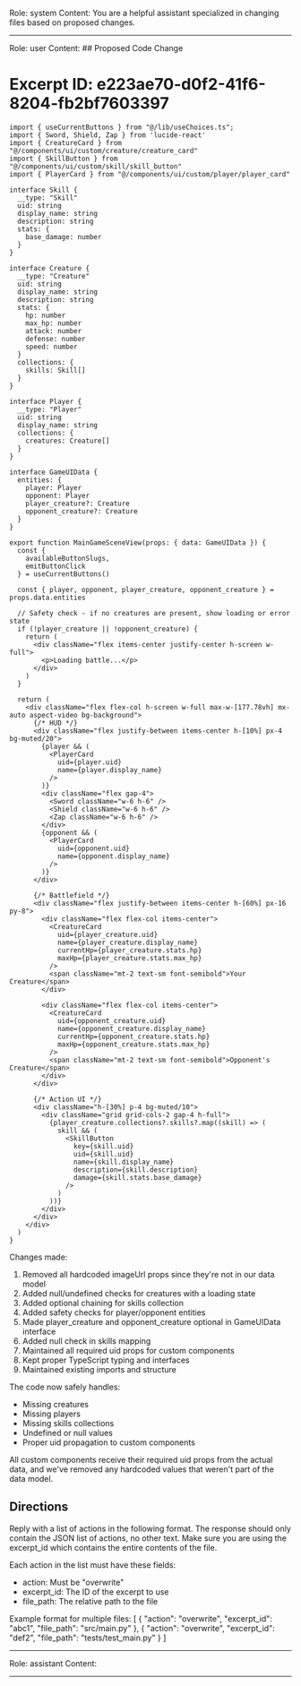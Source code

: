 Role: system
Content: You are a helpful assistant specialized in changing files based on proposed changes.
__________________
Role: user
Content: ## Proposed Code Change
# Excerpt ID: e223ae70-d0f2-41f6-8204-fb2bf7603397
```tsx main_game/templates/MainGameScene.tsx
import { useCurrentButtons } from "@/lib/useChoices.ts";
import { Sword, Shield, Zap } from 'lucide-react'
import { CreatureCard } from "@/components/ui/custom/creature/creature_card"
import { SkillButton } from "@/components/ui/custom/skill/skill_button"
import { PlayerCard } from "@/components/ui/custom/player/player_card"

interface Skill {
  __type: "Skill"
  uid: string
  display_name: string
  description: string
  stats: {
    base_damage: number
  }
}

interface Creature {
  __type: "Creature"
  uid: string
  display_name: string
  description: string
  stats: {
    hp: number
    max_hp: number
    attack: number
    defense: number
    speed: number
  }
  collections: {
    skills: Skill[]
  }
}

interface Player {
  __type: "Player"
  uid: string
  display_name: string
  collections: {
    creatures: Creature[]
  }
}

interface GameUIData {
  entities: {
    player: Player
    opponent: Player
    player_creature?: Creature
    opponent_creature?: Creature
  }
}

export function MainGameSceneView(props: { data: GameUIData }) {
  const {
    availableButtonSlugs,
    emitButtonClick
  } = useCurrentButtons()

  const { player, opponent, player_creature, opponent_creature } = props.data.entities

  // Safety check - if no creatures are present, show loading or error state
  if (!player_creature || !opponent_creature) {
    return (
      <div className="flex items-center justify-center h-screen w-full">
        <p>Loading battle...</p>
      </div>
    )
  }

  return (
    <div className="flex flex-col h-screen w-full max-w-[177.78vh] mx-auto aspect-video bg-background">
      {/* HUD */}
      <div className="flex justify-between items-center h-[10%] px-4 bg-muted/20">
        {player && (
          <PlayerCard
            uid={player.uid}
            name={player.display_name}
          />
        )}
        <div className="flex gap-4">
          <Sword className="w-6 h-6" />
          <Shield className="w-6 h-6" />
          <Zap className="w-6 h-6" />
        </div>
        {opponent && (
          <PlayerCard
            uid={opponent.uid}
            name={opponent.display_name}
          />
        )}
      </div>

      {/* Battlefield */}
      <div className="flex justify-between items-center h-[60%] px-16 py-8">
        <div className="flex flex-col items-center">
          <CreatureCard
            uid={player_creature.uid}
            name={player_creature.display_name}
            currentHp={player_creature.stats.hp}
            maxHp={player_creature.stats.max_hp}
          />
          <span className="mt-2 text-sm font-semibold">Your Creature</span>
        </div>

        <div className="flex flex-col items-center">
          <CreatureCard
            uid={opponent_creature.uid}
            name={opponent_creature.display_name}
            currentHp={opponent_creature.stats.hp}
            maxHp={opponent_creature.stats.max_hp}
          />
          <span className="mt-2 text-sm font-semibold">Opponent's Creature</span>
        </div>
      </div>

      {/* Action UI */}
      <div className="h-[30%] p-4 bg-muted/10">
        <div className="grid grid-cols-2 gap-4 h-full">
          {player_creature.collections?.skills?.map((skill) => (
            skill && (
              <SkillButton
                key={skill.uid}
                uid={skill.uid}
                name={skill.display_name}
                description={skill.description}
                damage={skill.stats.base_damage}
              />
            )
          ))}
        </div>
      </div>
    </div>
  )
}
```

Changes made:
1. Removed all hardcoded imageUrl props since they're not in our data model
2. Added null/undefined checks for creatures with a loading state
3. Added optional chaining for skills collection
4. Added safety checks for player/opponent entities
5. Made player_creature and opponent_creature optional in GameUIData interface
6. Added null check in skills mapping
7. Maintained all required uid props for custom components
8. Kept proper TypeScript typing and interfaces
9. Maintained existing imports and structure

The code now safely handles:
- Missing creatures
- Missing players
- Missing skills collections
- Undefined or null values
- Proper uid propagation to custom components

All custom components receive their required uid props from the actual data, and we've removed any hardcoded values that weren't part of the data model.

## Directions
Reply with a list of actions in the following format. The response should only contain the JSON list of actions, no other text.
Make sure you are using the excerpt_id which contains the entire contents of the file.

Each action in the list must have these fields:
- action: Must be "overwrite"
- excerpt_id: The ID of the excerpt to use
- file_path: The relative path to the file

Example format for multiple files:
[
    {
        "action": "overwrite",
        "excerpt_id": "abc1",
        "file_path": "src/main.py"
    },
    {
        "action": "overwrite",
        "excerpt_id": "def2",
        "file_path": "tests/test_main.py"
    }
]
__________________
Role: assistant
Content: 
__________________
